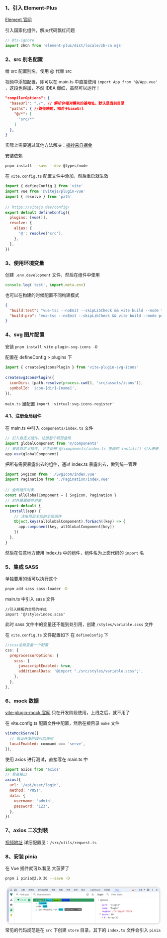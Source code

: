 ### 1、引入 Element-Plus

[Element 官网](http://element-plus.org/zh-CN/guide/quickstart.html)

引入国家化组件，解决代码飘红问题

```js
// @ts-ignore
import zhCn from 'element-plus/dist/locale/zh-cn.mjs'
```

### 2、src 别名配置

给 src 配置别名，使用 @ 代替 src

视频中添加配置，即可以在 main.ts 中直接使用 `import App from '@/App.vue'` ，这段也得加，不然 IDEA 爆红，虽然可以运行！

```json
"compilerOptions": {
  "baseUrl": "./", // 解析非相对模块的基地址，默认是当前目录
  "paths": { //路径映射，相对于baseUrl
    "@/*": [
      "src/*"
    ]
  },
}
```

实际上需要通过其他方法解决：[摘抄来自掘金](https://juejin.cn/post/7246940748168085564)

安装依赖

```sh
pnpm install --save --dev @types/node
```

在 `vite.config.ts` 配置文件中添加，然后重启就生效

```js
import { defineConfig } from 'vite'
import vue from '@vitejs/plugin-vue'
import { resolve } from 'path'

// https://vitejs.dev/config/
export default defineConfig({
  plugins: [vue()],
  resolve: {
    alias: {
      '@': resolve('src'),
    },
  },
})
```

### 3、使用环境变量

创建 `.env.development` 文件，然后在组件中使用

```js
console.log('test', import.meta.env)
```

也可以在构建的时候配置不同构建模式

```json
{
  "build:test": "vue-tsc --noEmit --skipLibCheck && vite build --mode test",
  "build:pro": "vue-tsc --noEmit --skipLibCheck && vite build --mode production"
}
```

### 4、svg 图片配置

安装 `pnpm install vite-plugin-svg-icons -D`

配置在 defineConfig > plugins 下

```js
import { createSvgIconsPlugin } from 'vite-plugin-svg-icons'

createSvgIconsPlugin({
  iconDirs: [path.resolve(process.cwd(), 'src/assets/icons')],
  symbolId: 'icon-[dir]-[name]',
}),
```

`main.ts` 里配置 `import 'virtual:svg-icons-register'`

#### 4.1、注册全局组件

在 main.ts 中引入 `components/index.ts` 文件

```js
// 引入自定义插件，注册整个项目全局
import globalComponent from '@/components'
// 安装自定义插件, 会主动把 @/components/index.ts 里面的 install() 引入进来
app.use(globalComponent)
```

把所有需要暴露出去的组件，通过 index.ts 暴露出去，做到统一管理

```js
import SvgIcon from './SvgIcon/index.vue'
import Pagination from './Pagination/index.vue'

// 全局组件对象
const allGlobalComponent = { SvgIcon, Pagination }
// 对外暴露插件对象
export default {
  install(app) {
    // 注册项目全部的全局组件
    Object.keys(allGlobalComponent).forEach((key) => {
      app.component(key, allGlobalComponent[key])
    })
  },
}
```

然后在任意地方使用 index.ts 中的组件，组件名为上面代码的 `import` 名

### 5、集成 SASS

单独要用的话可以执行这个

```sh
pnpm add sass sass-loader -D
```

main.ts 中引入 sass 文件

```
//引入模板的全局的样式
import '@/style/index.scss'
```

此时 sass 文件中的变量还不能到处引用，创建 `/styles/variable.scss` 文件

在 `vite.config.ts` 文件配置如下 在 `defineConfig` 下

```js
//scss全局变量一个配置
css: {
  preprocessorOptions: {
    scss: {
      javascriptEnabled: true,
      additionalData: '@import "./src/styles/variable.scss";',
    },
  },
},
```

### 6、mock 数据

[vite-plugin-mock 官网](https://github.com/vbenjs/vite-plugin-mock/blob/main/README.zh_CN.md) 只在开发阶段使用，上线之后，就不用了

在 vite.config.ts 配置文件中配置，然后在根目录 `moke` 文件

```js
viteMockServe({
  // 保证开发阶段可以使用
  localEnabled: command === 'serve',
}),
```

使用 axios 进行测试，直接写在 main.ts 中

```js
import axios from 'axios'
// 登录接口
axios({
  url: '/api/user/login',
  method: 'POST',
  data: {
    username: 'admin',
    password: '123',
  },
})
```

### 7、axios 二次封装

[视频地址](https://www.bilibili.com/video/BV1Xh411V7b5/?p=28) 详细配置见：`/src/utils/request.ts`

### 8、安装 pinia

在 Vue 插件就可以看见 大菠萝了

```sh
pnpm i pinia@2.0.36 --save -D
```

![](images/Pasted%20image%2020240702142856.png)
常见的代码规范是在 `src` 下创建 `store` 目录，其下的 `index.ts` 文件会引入 `pinia`
